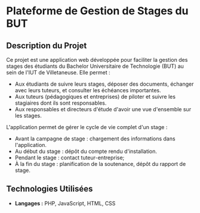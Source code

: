 # Plateforme de Gestion de Stages du BUT

## Description du Projet

Ce projet est une application web développée pour faciliter la gestion des stages des étudiants du Bachelor Universitaire de Technologie (BUT) au sein de l'IUT de Villetaneuse. Elle permet :

*   Aux étudiants de suivre leurs stages, déposer des documents, échanger avec leurs tuteurs, et consulter les échéances importantes.
*   Aux tuteurs (pédagogiques et entreprises) de piloter et suivre les stagiaires dont ils sont responsables.
*  Aux responsables et directeurs d'étude d'avoir une vue d'ensemble sur les stages.

L'application permet de gérer le cycle de vie complet d'un stage :

*   Avant la campagne de stage : chargement des informations dans l'application.
*   Au début du stage : dépôt du compte rendu d'installation.
*   Pendant le stage : contact tuteur-entreprise;
*   À la fin du stage : planification de la soutenance, dépôt du rapport de stage.


## Technologies Utilisées

*   **Langages :** PHP, JavaScript, HTML, CSS
